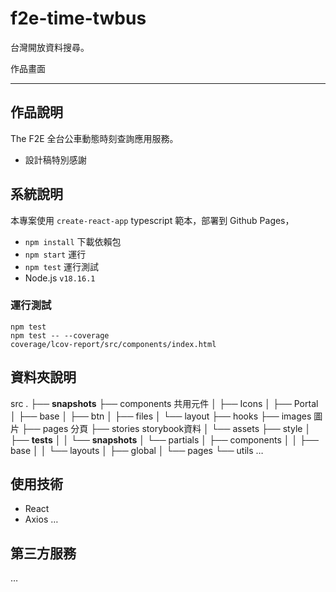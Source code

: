# f2e-time-twbus
台灣開放資料搜尋。

作品畫面


----


## 作品說明
The F2E 全台公車動態時刻查詢應用服務。
- 設計稿特別感謝

## 系統說明
本專案使用 `create-react-app` typescript 範本，部署到 Github Pages， 
- `npm install` 下載依賴包
- `npm start` 運行
- `npm test` 運行測試
- Node.js `v18.16.1`

### 運行測試
```
npm test
npm test -- --coverage 
coverage/lcov-report/src/components/index.html
```


## 資料夾說明
src .
├── __snapshots__
├── components 共用元件
│   ├── Icons
│   ├── Portal
│   ├── base
│   ├── btn
│   ├── files
│   └── layout
├── hooks
├── images 圖片
├── pages 分頁
├── stories storybook資料
│   └── assets
├── style
│   ├── __tests__
│   │   └── __snapshots__
│   └── partials
│       ├── components
│       │   ├── base
│       │   └── layouts
│       ├── global
│       └── pages
└── utils
…
## 使用技術
- React
- Axios
…
## 第三方服務
…

